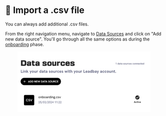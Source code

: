 # 📄 Import a .csv file

You can always add additional .csv files.

From the right navigation menu, navigate to [Data Sources](https://leadbay.app/integrations) and click on "Add new data source". You'll go through all the same options as during the [onboarding](../quick-start.md#upload-csv) phase.

<figure><img src="../../.gitbook/assets/image (1).png" alt=""><figcaption></figcaption></figure>


